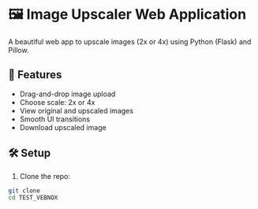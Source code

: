 # 🖼️ Image Upscaler Web Application

A beautiful web app to upscale images (2x or 4x) using Python (Flask) and Pillow.

## 🚀 Features
- Drag-and-drop image upload
- Choose scale: 2x or 4x
- View original and upscaled images
- Smooth UI transitions
- Download upscaled image

## 🛠️ Setup

1. Clone the repo:
```bash
git clone 
cd TEST_VEBNOX
